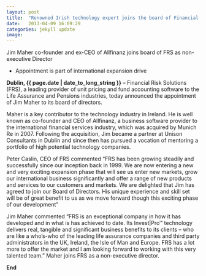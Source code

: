 ```yaml
---
layout: post
title:  "Renowned Irish technology expert joins the board of Financial Risk Solutions Limited (FRS)"
date:   2013-04-09 16:09:29
categories: jekyll update
image: 
---
```


Jim Maher co-founder and ex-CEO of Allfinanz joins board of FRS as non-executive Director

- Appointment is part of international expansion drive


**Dublin, {{ page.date | date_to_long_string }}** – Financial Risk Solutions (FRS), a leading provider of unit pricing and fund accounting software to the Life Assurance and Pensions industries, today announced the appointment of Jim Maher to its board of directors.

Maher is a key contributor to the technology industry in Ireland. He is well known as co-founder and CEO of Allfinanz, a business software provider to the international financial services industry, which was acquired by Munich Re in 2007. Following the acquisition, Jim became a partner at Unison Consultants in Dublin and since then has pursued a vocation of mentoring a portfolio of high potential technology companies.

Peter Caslin, CEO of FRS commented “FRS has been growing steadily and successfully since our inception back in 1999. We are now entering a new and very exciting expansion phase that will see us enter new markets, grow our international business significantly and offer a range of new products and services to our customers and markets. We are delighted that Jim has agreed to join our Board of Directors. His unique experience and skill set will be of great benefit to us as we move forward though this exciting phase of our development”

Jim Maher commented “FRS is an exceptional company in how it has developed and in what is has achieved to date. Its Invest|Pro™ technology delivers real, tangible and significant business benefits to its clients – who are like a who’s-who of the leading life assurance companies and third party administrators in the UK, Ireland, the Isle of Man and Europe. FRS has a lot more to offer the market and I am looking forward to working with this very talented team.” Maher joins FRS as a non-executive director.

**End**


